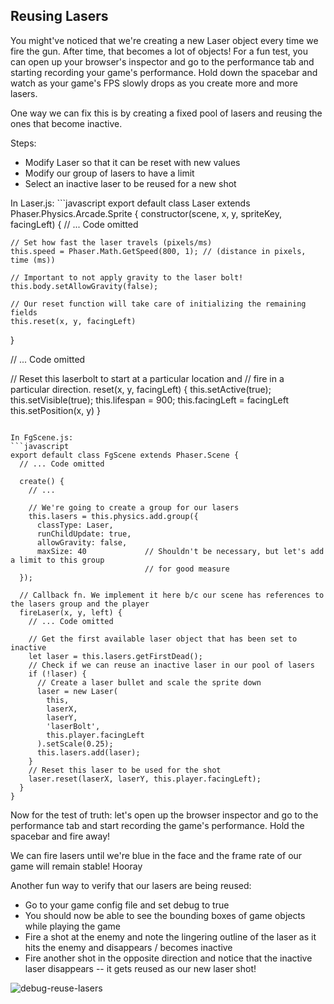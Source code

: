 ## Reusing Lasers

You might've noticed that we're creating a new Laser object every time we fire the gun. After time, that becomes a lot of objects! For a fun test, you can open up your browser's inspector and go to the performance tab and starting recording your game's performance. Hold down the spacebar and watch as your game's FPS slowly drops as you create more and more lasers.

One way we can fix this is by creating a fixed pool of lasers and reusing the ones that become inactive.

Steps:
- Modify Laser so that it can be reset with new values
- Modify our group of lasers to have a limit
- Select an inactive laser to be reused for a new shot


<hint title="Solution">
In Laser.js:
```javascript
export default class Laser extends Phaser.Physics.Arcade.Sprite {
  constructor(scene, x, y, spriteKey, facingLeft) {
    // ... Code omitted

    // Set how fast the laser travels (pixels/ms)
    this.speed = Phaser.Math.GetSpeed(800, 1); // (distance in pixels, time (ms))

    // Important to not apply gravity to the laser bolt!
    this.body.setAllowGravity(false);

    // Our reset function will take care of initializing the remaining fields
    this.reset(x, y, facingLeft)
  }

  // ... Code omitted

  // Reset this laserbolt to start at a particular location and
  // fire in a particular direction.
  reset(x, y, facingLeft) {
    this.setActive(true);
    this.setVisible(true);
    this.lifespan = 900;
    this.facingLeft = facingLeft
    this.setPosition(x, y)
  }
```

In FgScene.js:
```javascript
export default class FgScene extends Phaser.Scene {
  // ... Code omitted

  create() {
    // ...

    // We're going to create a group for our lasers
    this.lasers = this.physics.add.group({
      classType: Laser,
      runChildUpdate: true,
      allowGravity: false,
      maxSize: 40             // Shouldn't be necessary, but let's add a limit to this group
                              // for good measure
  });

  // Callback fn. We implement it here b/c our scene has references to the lasers group and the player
  fireLaser(x, y, left) {
    // ... Code omitted

    // Get the first available laser object that has been set to inactive
    let laser = this.lasers.getFirstDead();
    // Check if we can reuse an inactive laser in our pool of lasers
    if (!laser) {
      // Create a laser bullet and scale the sprite down
      laser = new Laser(
        this,
        laserX,
        laserY,
        'laserBolt',
        this.player.facingLeft
      ).setScale(0.25);
      this.lasers.add(laser);
    }
    // Reset this laser to be used for the shot
    laser.reset(laserX, laserY, this.player.facingLeft);
  }
}
```
</hint>

Now for the test of truth: let's open up the browser inspector and go to the performance tab and start recording the game's performance. Hold the spacebar and fire away!

<hint title="What happens?">
We can fire lasers until we're blue in the face and the frame rate of our game will remain stable! Hooray
</hint>

Another fun way to verify that our lasers are being reused:

- Go to your game config file and set debug to true
- You should now be able to see the bounding boxes of game objects while playing the game
- Fire a shot at the enemy and note the lingering outline of the laser as it hits the enemy and disappears / becomes inactive
- Fire another shot in the opposite direction and notice that the inactive laser disappears -- it gets reused as our new laser shot!

![debug-reuse-lasers](https://learndotresources.s3.amazonaws.com/workshop/5c05a8e36ed8580004fb944e/laser-pool-debug.gif)




